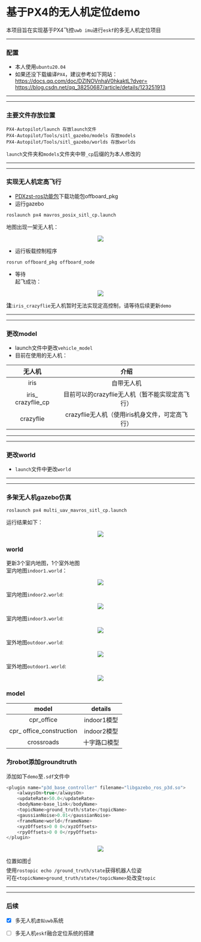 # 基于PX4的无人机定位demo
本项目旨在实现基于PX4飞控`uwb imu`进行`eskf`的多无人机定位项目
***
### 配置
* 本人使用`ubuntu20.04`  
* 如果还没下载编译`PX4`，建议参考如下网站：  
https://docs.qq.com/doc/DZlNOVnhaV0hkaktL?dver=  
https://blog.csdn.net/qq_38250687/article/details/123251913
***
***
### 主要文件存放位置
```
PX4-Autopilot/launch 存放launch文件  
PX4-Autopilot/Tools/sitl_gazebo/models 存放models  
PX4-Autopilot/Tools/sitl_gazebo/worlds 存放worlds  
```
`launch`文件夹和`models`文件夹中带`_cp`后缀的为本人修改的  
***
***
### 实现无人机定高飞行
* [PDXzst-ros功能包](https://github.com/PDXzst/ros_ws/tree/main/catkin_ws/src)下载功能包offboard_pkg  
* 运行gazebo
```
roslaunch px4 mavros_posix_sitl_cp.launch
```
地图出现一架无人机：  
<div align="center">
  
![](photos/single_uav_sitl.png)
</div>

* 运行板载控制程序  
```
rosrun offboard_pkg offboard_node
```
* 等待  
起飞成功： 
<div align="center">
  
![](/photos/fly_success.png)
</div>

**注**:`iris_crazyflie`无人机暂时无法实现定高控制，请等待后续更新`demo`   
***
***
### 更改model
* launch文件中更改`vehicle_model`  
* 目前在使用的无人机：
<div align="center">
  
|无人机|介绍|
|:---:|:---:|
|iris|自带无人机|
|iris_ crazyflie_cp|目前可以的crazyflie无人机（暂不能实现定高飞行）|
|crazyflie|crazyflie无人机（使用iris机身文件，可定高飞行）|

</div>

***
***
### 更改world
* `launch`文件中更改`world`  
***
***
### 多架无人机gazebo仿真
```
roslaunch px4 multi_uav_mavros_sitl_cp.launch
```
运行结果如下：
<div align="center">
  
![](/photos/multi_uav_sitl.png)

</div>

### world
更新3个室内地图，1个室外地图  
室内地图`indoor1.world`：  

<div align="center">
  
![](/photos/indoor1截图.png)

</div>

室内地图`indoor2.world`:  

<div align="center">
  
![](/photos/indoor2截图.png)

</div>

室内地图`indoor3.world`:  

<div align="center">
  
![](/photos/indoor3截图.png)

</div>

室外地图`outdoor.world`:  

<div align="center">
  
![](/photos/outdoor截图.png)

</div>

室外地图`outdoor1.world`:  

<div align="center">
  
![](/photos/outdoor1截图.png)

</div>

### model

<div align="center">
  
|model|details|
|:---:|:---:|
|cpr_office|indoor1模型|
|cpr_ office_construction|indoor2模型|
|crossroads|十字路口模型 |

</div>

### 为robot添加groundtruth
添加如下`demo`至`.sdf`文件中  
```cpp
<plugin name="p3d_base_controller" filename="libgazebo_ros_p3d.so">
    <alwaysOn>true</alwaysOn>
    <updateRate>50.0</updateRate>
    <bodyName>base_link</bodyName>
    <topicName>ground_truth/state</topicName>
    <gaussianNoise>0.01</gaussianNoise>
    <frameName>world</frameName>
    <xyzOffsets>0 0 0</xyzOffsets>
    <rpyOffsets>0 0 0</rpyOffsets>
</plugin>
```

<div align="center">
  
![](/photos/groundture.png)

</div>


位置如图☝  
使用`rostopic echo /ground_truth/state`获得机器人位姿  
可在`<topicName>ground_truth/state</topicName>`处改变`topic`  

***
***
### 后续
- [X] 多无人机`虚拟uwb`系统
- [ ] 多无人机`eskf`融合定位系统的搭建


  
